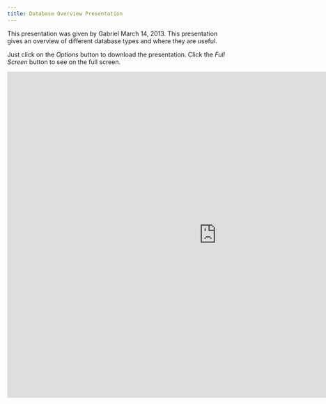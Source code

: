 ```yaml
---
title: Database Overview Presentation
---
```


This presentation was given by Gabriel March 14, 2013. This presentation gives an overview of different database types and where they are useful.

Just click on the *Options* button to download the presentation. Click the *Full Screen* button to see on the full screen.

<iframe src="https://docs.google.com/presentation/d/1FOWbnWvAbduNdrLLSTZMedlVC4WRaLfFJYkq9VkMduU/embed?start=false&loop=false&delayms=3000" frameborder="0" width="960" height="749" allowfullscreen="true" mozallowfullscreen="true" webkitallowfullscreen="true"></iframe>

